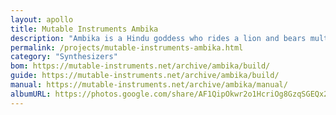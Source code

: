 ```yaml
---
layout: apollo
title: Mutable Instruments Ambika
description: "Ambika is a Hindu goddess who rides a lion and bears multiple weapons, but in the physical world the Mutable Instruments Ambika is a 6 voice DIY polyphonic synthesizer capable of bearing multiple filter types."
permalink: /projects/mutable-instruments-ambika.html
category: "Synthesizers"
bom: https://mutable-instruments.net/archive/ambika/build/
guide: https://mutable-instruments.net/archive/ambika/build/
manual: https://mutable-instruments.net/archive/ambika/manual/
albumURL: https://photos.google.com/share/AF1QipOkwr2o1HcriOg8GzqSGEQx26r7yIlt7nBCXSvAssmnIziauZxBKZDVKrqCnsVzDw?key=dTRMWmd2akpOUU1RLW9Ycm9NeEhKbm5CZHJuSHNn
---
```

